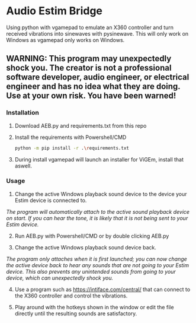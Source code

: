 # Audio Estim Bridge
Using python with vgamepad to emulate an X360 controller and turn received vibrations into sinewaves with pysinewave. This will only work on Windows as vgamepad only works on Windows.

## WARNING: This program may unexpectedly shock you. The creator is not a professional software developer, audio engineer, or electrical engineer and has no idea what they are doing. Use at your own risk. You have been warned!

### Installation

1. Download AEB.py and requirements.txt from this repo

2. Install the requirements with Powershell/CMD
   ```sh
   python -m pip install -r .\requirements.txt
   ```
3. During install vgamepad will launch an installer for ViGEm, install that aswell.

### Usage

1. Change the active Windows playback sound device to the device your Estim device is connected to.

_The program will automatically attach to the active sound playback device on start. If you can hear the tone, it is likely that it is not being sent to your Estim device._

2. Run AEB.py with Powershell/CMD or by double clicking AEB.py

3. Change the active Windows playback sound device back.

_The program only attaches when it is first launched; you can now change the active device back to hear any sounds that are not going to your Estim device. This also prevents any unintended sounds from going to your device, which can unexpectedly shock you._

4. Use a program such as https://intiface.com/central/ that can connect to the X360 controller and control the vibrations.

5. Play around with the hotkeys shown in the window or edit the file directly until the resulting sounds are satisfactory.
